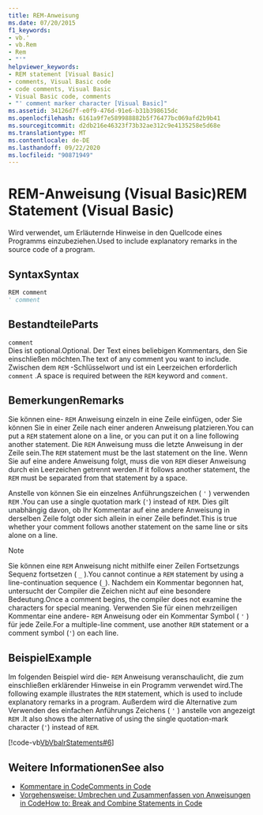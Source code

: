 ```yaml
---
title: REM-Anweisung
ms.date: 07/20/2015
f1_keywords:
- vb.'
- vb.Rem
- Rem
- "'"
helpviewer_keywords:
- REM statement [Visual Basic]
- comments, Visual Basic code
- code comments, Visual Basic
- Visual Basic code, comments
- "' comment marker character [Visual Basic]"
ms.assetid: 34126d7f-e0f9-476d-91e6-b31b398615dc
ms.openlocfilehash: 6161a9f7e589988882b5f76477bc069afd2b9b41
ms.sourcegitcommit: d2db216e46323f73b32ae312c9e4135258e5d68e
ms.translationtype: MT
ms.contentlocale: de-DE
ms.lasthandoff: 09/22/2020
ms.locfileid: "90871949"
---
```

# <a name="rem-statement-visual-basic"></a><span data-ttu-id="c06b7-102">REM-Anweisung (Visual Basic)</span><span class="sxs-lookup"><span data-stu-id="c06b7-102">REM Statement (Visual Basic)</span></span>

<span data-ttu-id="c06b7-103">Wird verwendet, um Erläuternde Hinweise in den Quellcode eines Programms einzubeziehen.</span><span class="sxs-lookup"><span data-stu-id="c06b7-103">Used to include explanatory remarks in the source code of a program.</span></span>  
  
## <a name="syntax"></a><span data-ttu-id="c06b7-104">Syntax</span><span class="sxs-lookup"><span data-stu-id="c06b7-104">Syntax</span></span>  
  
```vb  
REM comment  
' comment  
```  
  
## <a name="parts"></a><span data-ttu-id="c06b7-105">Bestandteile</span><span class="sxs-lookup"><span data-stu-id="c06b7-105">Parts</span></span>  

 `comment`  
 <span data-ttu-id="c06b7-106">Dies ist optional.</span><span class="sxs-lookup"><span data-stu-id="c06b7-106">Optional.</span></span> <span data-ttu-id="c06b7-107">Der Text eines beliebigen Kommentars, den Sie einschließen möchten.</span><span class="sxs-lookup"><span data-stu-id="c06b7-107">The text of any comment you want to include.</span></span> <span data-ttu-id="c06b7-108">Zwischen dem `REM` -Schlüsselwort und ist ein Leerzeichen erforderlich `comment` .</span><span class="sxs-lookup"><span data-stu-id="c06b7-108">A space is required between the `REM` keyword and `comment`.</span></span>  
  
## <a name="remarks"></a><span data-ttu-id="c06b7-109">Bemerkungen</span><span class="sxs-lookup"><span data-stu-id="c06b7-109">Remarks</span></span>  

 <span data-ttu-id="c06b7-110">Sie können eine- `REM` Anweisung einzeln in eine Zeile einfügen, oder Sie können Sie in einer Zeile nach einer anderen Anweisung platzieren.</span><span class="sxs-lookup"><span data-stu-id="c06b7-110">You can put a `REM` statement alone on a line, or you can put it on a line following another statement.</span></span> <span data-ttu-id="c06b7-111">Die `REM` Anweisung muss die letzte Anweisung in der Zeile sein.</span><span class="sxs-lookup"><span data-stu-id="c06b7-111">The `REM` statement must be the last statement on the line.</span></span> <span data-ttu-id="c06b7-112">Wenn Sie auf eine andere Anweisung folgt, muss die von `REM` dieser Anweisung durch ein Leerzeichen getrennt werden.</span><span class="sxs-lookup"><span data-stu-id="c06b7-112">If it follows another statement, the `REM` must be separated from that statement by a space.</span></span>  
  
 <span data-ttu-id="c06b7-113">Anstelle von können Sie ein einzelnes Anführungszeichen ( `'` ) verwenden `REM` .</span><span class="sxs-lookup"><span data-stu-id="c06b7-113">You can use a single quotation mark (`'`) instead of `REM`.</span></span> <span data-ttu-id="c06b7-114">Dies gilt unabhängig davon, ob Ihr Kommentar auf eine andere Anweisung in derselben Zeile folgt oder sich allein in einer Zeile befindet.</span><span class="sxs-lookup"><span data-stu-id="c06b7-114">This is true whether your comment follows another statement on the same line or sits alone on a line.</span></span>  
  
> [!NOTE]
> <span data-ttu-id="c06b7-115">Sie können eine `REM` Anweisung nicht mithilfe einer Zeilen Fortsetzungs Sequenz fortsetzen ( `_` ).</span><span class="sxs-lookup"><span data-stu-id="c06b7-115">You cannot continue a `REM` statement by using a line-continuation sequence (`_`).</span></span> <span data-ttu-id="c06b7-116">Nachdem ein Kommentar begonnen hat, untersucht der Compiler die Zeichen nicht auf eine besondere Bedeutung.</span><span class="sxs-lookup"><span data-stu-id="c06b7-116">Once a comment begins, the compiler does not examine the characters for special meaning.</span></span> <span data-ttu-id="c06b7-117">Verwenden Sie für einen mehrzeiligen Kommentar eine andere- `REM` Anweisung oder ein Kommentar Symbol ( `'` ) für jede Zeile.</span><span class="sxs-lookup"><span data-stu-id="c06b7-117">For a multiple-line comment, use another `REM` statement or a comment symbol (`'`) on each line.</span></span>  
  
## <a name="example"></a><span data-ttu-id="c06b7-118">Beispiel</span><span class="sxs-lookup"><span data-stu-id="c06b7-118">Example</span></span>  

 <span data-ttu-id="c06b7-119">Im folgenden Beispiel wird die- `REM` Anweisung veranschaulicht, die zum einschließen erklärender Hinweise in ein Programm verwendet wird.</span><span class="sxs-lookup"><span data-stu-id="c06b7-119">The following example illustrates the `REM` statement, which is used to include explanatory remarks in a program.</span></span> <span data-ttu-id="c06b7-120">Außerdem wird die Alternative zum Verwenden des einfachen Anführungs Zeichens ( `'` ) anstelle von angezeigt `REM` .</span><span class="sxs-lookup"><span data-stu-id="c06b7-120">It also shows the alternative of using the single quotation-mark character (`'`) instead of `REM`.</span></span>  
  
 [!code-vb[VbVbalrStatements#6](~/samples/snippets/visualbasic/VS_Snippets_VBCSharp/VbVbalrStatements/VB/Class1.vb#6)]  
  
## <a name="see-also"></a><span data-ttu-id="c06b7-121">Weitere Informationen</span><span class="sxs-lookup"><span data-stu-id="c06b7-121">See also</span></span>

- [<span data-ttu-id="c06b7-122">Kommentare in Code</span><span class="sxs-lookup"><span data-stu-id="c06b7-122">Comments in Code</span></span>](../../programming-guide/program-structure/comments-in-code.md)
- [<span data-ttu-id="c06b7-123">Vorgehensweise: Umbrechen und Zusammenfassen von Anweisungen in Code</span><span class="sxs-lookup"><span data-stu-id="c06b7-123">How to: Break and Combine Statements in Code</span></span>](../../programming-guide/program-structure/how-to-break-and-combine-statements-in-code.md)
